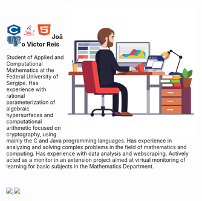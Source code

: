 <img align="right" width="350" height="350" src="https://github.com/JvSRS97/JvSRS97/blob/main/Dev4.png">
</br></br>
<div style="display: inline_block"><br>
    <img align="left" height="30" width="40"
        src="https://github.com/devicons/devicon/blob/master/icons/c/c-plain.svg">
    <img align="left" height="30" width="40"
        src="https://raw.githubusercontent.com/devicons/devicon/master/icons/java/java-plain.svg">
    <img align="left" height="30" width="40"
      src="https://raw.githubusercontent.com/devicons/devicon/master/icons/html5/html5-original.svg">
    <img align="left" height="30" width="40"
     src="https://raw.githubusercontent.com/devicons/devicon/master/icons/postgresql/postgresql-original.svg">
</div>

### João Victor Reis
Student of Applied and Computational Mathematics  at the Federal University of Sergipe. Has experience with rational parameterization of algebraic hypersurfaces and computational arithmetic focused on cryptography, using mainly the C and Java programming languages. Has experience in analyzing and solving complex problems in the field of mathematics and computing. Has experience with data analysis and webscraping. Actively acted as a monitor in an extension project aimed at virtual monitoring of learning for basic subjects in the Mathematics Department. 

</br></br>
<span align="left">
    <a href="https://github.com/JvSRS97">
        <img height="150em" src="https://github-readme-stats.vercel.app/api?username=JvSRS97&show_icons=true&theme=github_dark&include_all_commits=true&count_private=true" />
        <img height="150em" src="https://github-readme-stats.vercel.app/api/top-langs/?username=JvSRS97&layout=compact&langs_count=7&theme=github_dark" />
</span>
